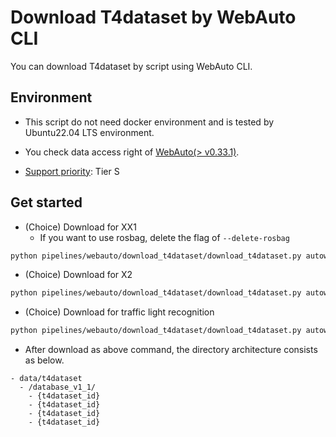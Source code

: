 # Download T4dataset by WebAuto CLI

You can download T4dataset by script using WebAuto CLI.

## Environment

- This script do not need docker environment and is tested by Ubuntu22.04 LTS environment.
- You check data access right of [WebAuto(> v0.33.1)](https://docs.web.auto/en/user-manuals/).

- [Support priority](https://github.com/tier4/autoware-ml/blob/main/docs/design/autoware_ml_design.md#support-priority): Tier S

## Get started

- (Choice) Download for XX1
  - If you want to use rosbag, delete the flag of `--delete-rosbag`

```sh
python pipelines/webauto/download_t4dataset/download_t4dataset.py autoware_ml/configs/detection3d/dataset/t4dataset/database_v1_1.yaml --output ./data/t4dataset/ --project-id prd_jt --delete-rosbag
```

- (Choice) Download for X2

```sh
python pipelines/webauto/download_t4dataset/download_t4dataset.py autoware_ml/configs/detection3d/dataset/t4dataset/database_v3_0.yaml --output ./data/t4dataset/ --project-id x2_dev --delete-rosbag
```

- (Choice) Download for traffic light recognition

```sh
python pipelines/webauto/download_t4dataset/download_t4dataset.py autoware_ml/configs/detection2d/dataset/t4dataset/tlr_v1_0_xx1.yaml --output ./data/t4dataset/ --project-id prd_jt --delete-rosbag
```

- After download as above command, the directory architecture consists as below.

```
- data/t4dataset
  - /database_v1_1/
    - {t4dataset_id}
    - {t4dataset_id}
    - {t4dataset_id}
    - {t4dataset_id}
```
